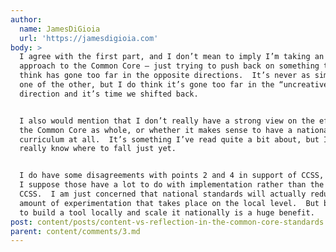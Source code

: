```yaml
---
author:
  name: JamesDiGioia
  url: 'https://jamesdigioia.com'
body: >
  I agree with the first part, and I don’t mean to imply I’m taking an either/or
  approach to the Common Core – just trying to push back on something that I
  think has gone too far in the opposite directions.  It’s never as simple as
  one of the other, but I do think it’s gone too far in the “uncreative”
  direction and it’s time we shifted back.


  I also would mention that I don’t really have a strong view on the efficacy of
  the Common Core as whole, or whether it makes sense to have a nationalized
  curriculum at all.  It’s something I’ve read quite a bit about, but I don’t
  really know where to fall just yet.


  I do have some disagreements with points 2 and 4 in support of CCSS, although
  I suppose those have a lot to do with implementation rather than the nature of
  CCSS.  I am just concerned that national standards will actually reduce the
  amount of experimentation that takes place on the local level.  But being able
  to build a tool locally and scale it nationally is a huge benefit.
post: content/posts/content-vs-reflection-in-the-common-core-standards.md
parent: content/comments/3.md
---
```



